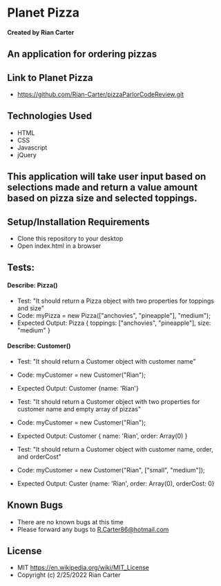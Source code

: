 # Planet Pizza

#### Created by Rian Carter

## An application for ordering pizzas

## Link to Planet Pizza

* https://github.com/Rian-Carter/pizzaParlorCodeReview.git

## Technologies Used

* HTML
* CSS
* Javascript
* jQuery

## This application will take user input based on selections made and return a value amount based on pizza size and selected toppings.

## Setup/Installation Requirements

* Clone this repository to your desktop
* Open index.html in a browser

## Tests:

#### Describe: Pizza()

* Test: "It should return a Pizza object with two properties for toppings and size"
* Code: myPizza = new Pizza(["anchovies", "pineapple"], "medium");
* Expected Output: Pizza { toppings: ["anchovies", "pineapple"], size: "medium" }

#### Describe: Customer()

* Test: "It should return a Customer object with customer name"
* Code: myCustomer = new Customer("Rian");
* Expected Output: Customer {name: 'Rian'}

* Test: "It should return a Customer object with two properties for customer name and empty array of pizzas"
* Code: myCustomer = new Customer("Rian");
* Expected Output: Customer { name: 'Rian', order: Array(0) }

* Test: "It should return a Customer object with customer name, order, and orderCost"
* Code: myCustomer = new Customer("Rian", ["small", "medium"]);
* Expected Output: Custer {name: 'Rian', order: Array(0), orderCost: 0}

## Known Bugs

* There are no known bugs at this time
* Please forward any bugs to R.Carter86@hotmail.com

## License

* MIT https://en.wikipedia.org/wiki/MIT_License
* Copyright (c) 2/25/2022 Rian Carter